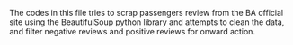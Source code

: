 The codes in this file tries to scrap passengers review from the BA official site using the BeautifulSoup python library and attempts to clean the data, and filter negative reviews and positive reviews for onward action.

